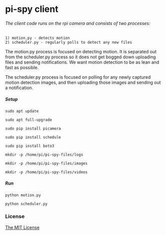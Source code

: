 # pi-spy client

###### The client code runs on the rpi camera and consists of two processes:
    1) motion.py - detects motion
    2) scheduler.py - regularly polls to detect any new files

The motion.py process is focused on detecting motion.  It is separated out from the scheduler.py process so it does not get bogged down uploading files and sending notifications.  We want motion detection to be as lean and fast as possible.
 
The scheduler.py process is focused on polling for any newly captured motion detection images, and then uploading those images and sending out a notification.

##### Setup
    sudo apt update
    
    sudo apt full-upgrade
    
    sudo pip install picamera
    
    sudo pip install schedule
    
    sudo pip install boto3
    
    mkdir -p /home/pi/pi-spy-files/logs
    
    mkdir -p /home/pi/pi-spy-files/images
    
    mkdir -p /home/pi/pi-spy-files/videos
    
##### Run
    python motion.py
    
    python scheduler.py
    
### License

[The MIT License](http://opensource.org/licenses/MIT)
